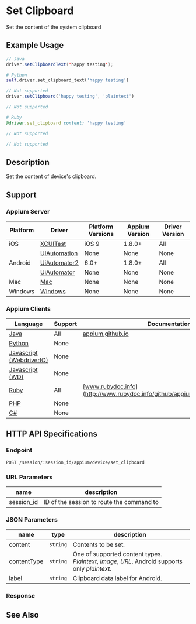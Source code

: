 # Set Clipboard

Set the content of the system clipboard

## Example Usage

```java
// Java
driver.setClipboardText('happy testing');
```

```python
# Python
self.driver.set_clipboard_text('happy testing')
```

```javascript
// Not supported
driver.setClipboard('happy testing', 'plaintext')

// Not supported
```

```ruby
# Ruby
@driver.set_clipboard content: 'happy testing'
```

```php
// Not supported
```

```csharp
// Not supported
```


## Description

Set the content of device's clipboard.

## Support

### Appium Server

|Platform|Driver|Platform Versions|Appium Version|Driver Version|
|--------|----------------|------|--------------|--------------|
| iOS | [XCUITest](/docs/en/drivers/ios-xcuitest.md) | iOS 9 | 1.8.0+ | All |
|  | [UIAutomation](/docs/en/drivers/ios-uiautomation.md) | None | None | None |
| Android | [UiAutomator2](/docs/en/drivers/android-uiautomator2.md) | 6.0+ | 1.8.0+ | All |
|  | [UiAutomator](/docs/en/drivers/android-uiautomator.md) | None | None | None |
| Mac | [Mac](/docs/en/drivers/mac.md) | None | None | None |
| Windows | [Windows](/docs/en/drivers/windows.md) | None | None | None |

### Appium Clients

|Language|Support|Documentation|
|--------|-------|-------------|
|[Java](https://github.com/appium/java-client/releases/latest)| All |  [appium.github.io](http://appium.github.io/java-client/)  |
|[Python](https://github.com/appium/python-client/releases/latest)| None |  |
|[Javascript (WebdriverIO)](http://webdriver.io/index.html)| None |  |
|[Javascript (WD)](https://github.com/admc/wd/releases/latest)| None |  |
|[Ruby](https://github.com/appium/ruby_lib_core/releases/latest)| All |  [www.rubydoc.info](http://www.rubydoc.info/github/appium/ruby_lib_core/master)  |
|[PHP](https://github.com/appium/php-client/releases/latest)| None |  |
|[C#](https://github.com/appium/appium-dotnet-driver/releases/latest)| None |  |

## HTTP API Specifications

### Endpoint

`POST /session/:session_id/appium/device/set_clipboard`

### URL Parameters

|name|description|
|----|-----------|
|session_id|ID of the session to route the command to|

### JSON Parameters

|name|type|description|
|----|----|-----------|
| content | `string` | Contents to be set. |
| contentType | `string` | One of supported content types. _Plaintext_, _Image_, _URL_. Android supports only _plaintext_.|
| label | `string` | Clipboard data label for Android. |

### Response

## See Also
